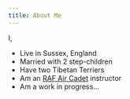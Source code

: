 ```yaml
---
title: About Me
---
```


I,
- Live in Sussex, England
- Married with 2 step-children
- Have two Tibetan Terriers
- Am an [RAF Air Cadet](https://www.raf.mod.uk/aircadets/) instructor
- Am a work in progress...

